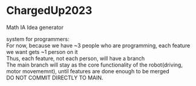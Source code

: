 # ChargedUp2023
Math IA Idea generator

system for programmers:  
 	For now, because we have ~3 people who are programming, each feature we want gets ~1 person on it  
    Thus, each feature, not each person, will have a branch  
    The main branch will stay as the core functionality of the robot(driving, motor movememnt), until features are done enough to be merged  
    DO NOT COMMIT DIRECTLY TO MAIN.  
  
